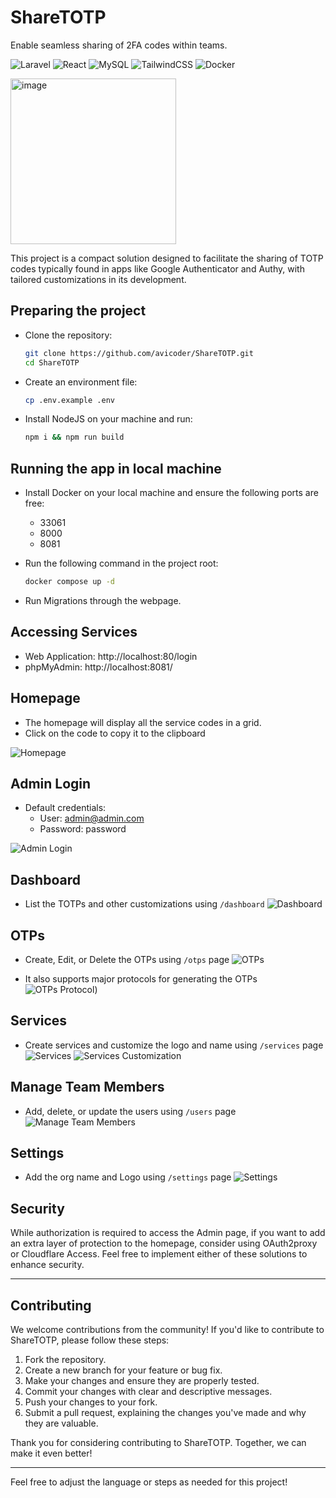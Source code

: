 

# ShareTOTP
Enable seamless sharing of 2FA codes within teams.


![Laravel](https://img.shields.io/badge/laravel-%23FF2D20.svg?style=for-the-badge&logo=laravel&logoColor=white) ![React](https://img.shields.io/badge/react-%2320232a.svg?style=for-the-badge&logo=react&logoColor=%2361DAFB) ![MySQL](https://img.shields.io/badge/mysql-%2300f.svg?style=for-the-badge&logo=mysql&logoColor=white) ![TailwindCSS](https://img.shields.io/badge/tailwindcss-%2338B2AC.svg?style=for-the-badge&logo=tailwind-css&logoColor=white) ![Docker](https://img.shields.io/badge/docker-%230db7ed.svg?style=for-the-badge&logo=docker&logoColor=white)

<img width="265" alt="image" src="https://github.com/avicoder/ShareTOTP/assets/2093260/384f4abc-c964-43a7-9a2f-6c98da7dfcc7">



This project is a compact solution designed to facilitate the sharing of TOTP codes typically found in apps like Google Authenticator and Authy, with tailored customizations in its development.

## Preparing the project

- Clone the repository:
  ```bash
  git clone https://github.com/avicoder/ShareTOTP.git
  cd ShareTOTP
  ```

- Create an environment file:
  ```bash
  cp .env.example .env
  ```

- Install NodeJS on your machine and run:
  ```bash
  npm i && npm run build
  ```

## Running the app in local machine

- Install Docker on your local machine and ensure the following ports are free:
  - 33061
  - 8000
  - 8081

- Run the following command in the project root:
  ```bash
  docker compose up -d
  ```

- Run Migrations through the webpage.

## Accessing Services

- Web Application: http://localhost:80/login
- phpMyAdmin: http://localhost:8081/

## Homepage

- The homepage will display all the service codes in a grid.
- Click on the code to copy it to the clipboard

![Homepage](https://github.com/avicoder/ShareTOTP/assets/2093260/0bd356c5-2fbb-4d98-be46-41bca33ce577)

## Admin Login

- Default credentials:
  - User: admin@admin.com
  - Password: password

![Admin Login](https://github.com/avicoder/ShareTOTP/assets/2093260/ad70dd40-0710-4855-a3d1-291f7bd8d39f)

## Dashboard

- List the TOTPs and other customizations using `/dashboard`
![Dashboard](https://github.com/avicoder/ShareTOTP/assets/2093260/958f2d85-60d9-4425-8258-945cdab4c1e7)

## OTPs

- Create, Edit, or Delete the OTPs using `/otps` page
![OTPs](https://github.com/avicoder/ShareTOTP/assets/2093260/b7a19caa-94c0-4030-bcc9-d45a4f6738fa)

- It also supports major protocols for generating the OTPs
![OTPs Protocol](https://github.com/avicoder/ShareTOTP/assets/2093260/cbfee94a-3df1-4a07-a12b-c1de9182c1a4))

## Services

- Create services and customize the logo and name using `/services` page
![Services](https://github.com/avicoder/ShareTOTP/assets/2093260/6a5bb159-5eff-4445-abc3-645f5ee4a6a0)
![Services Customization](https://github.com/avicoder/ShareTOTP/assets/2093260/f5433e35-546f-44dc-a54b-ee42a296e820)

## Manage Team Members

- Add, delete, or update the users using `/users` page
![Manage Team Members](https://github.com/avicoder/ShareTOTP/assets/2093260/c380809e-50d7-4fa3-8ad8-1a33d23d19dd)

## Settings

- Add the org name and Logo using `/settings` page
![Settings](https://github.com/avicoder/ShareTOTP/assets/2093260/b62397b2-1a69-4f25-8253-b5bde74be35e)


## Security
While authorization is required to access the Admin page, if you want to add an extra layer of protection to the homepage, consider using OAuth2proxy or Cloudflare Access. 
Feel free to implement either of these solutions to enhance security.

---

## Contributing

We welcome contributions from the community! If you'd like to contribute to ShareTOTP, please follow these steps:

1. Fork the repository.
2. Create a new branch for your feature or bug fix.
3. Make your changes and ensure they are properly tested.
4. Commit your changes with clear and descriptive messages.
5. Push your changes to your fork.
6. Submit a pull request, explaining the changes you've made and why they are valuable.

Thank you for considering contributing to ShareTOTP. Together, we can make it even better!

---

Feel free to adjust the language or steps as needed for this project!
